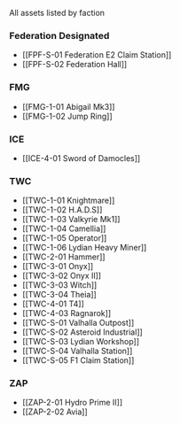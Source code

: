 All assets listed by faction

### Federation Designated
- [[FPF-S-01 Federation E2 Claim Station]]
- [[FPF-S-02 Federation Hall]]
### FMG
- [[FMG-1-01 Abigail Mk3]]
- [[FMG-1-02 Jump Ring]]
### ICE
- [[ICE-4-01 Sword of Damocles]]
### TWC
- [[TWC-1-01 Knightmare]]
- [[TWC-1-02 H.A.D.S]]
- [[TWC-1-03 Valkyrie Mk1]]
- [[TWC-1-04 Camellia]]
- [[TWC-1-05 Operator]]
- [[TWC-1-06 Lydian Heavy Miner]]
- [[TWC-2-01 Hammer]]
- [[TWC-3-01 Onyx]]
- [[TWC-3-02 Onyx II]]
- [[TWC-3-03 Witch]]
- [[TWC-3-04 Theia]]
- [[TWC-4-01 T4]]
- [[TWC-4-03 Ragnarok]]
- [[TWC-S-01 Valhalla Outpost]]
- [[TWC-S-02 Asteroid Industrial]]
- [[TWC-S-03 Lydian Workshop]]
- [[TWC-S-04 Valhalla Station]]
- [[TWC-S-05 F1 Claim Station]]

### ZAP
- [[ZAP-2-01 Hydro Prime II]]
- [[ZAP-2-02 Avia]]
